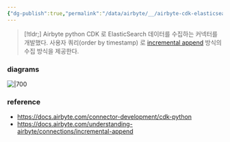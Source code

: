 ```yaml
---
{"dg-publish":true,"permalink":"/data/airbyte/__/airbyte-cdk-elasticsearch-rest/","tags":["airbyte","cdk","elasticsearch"],"dgHomeLink":"ture","dgShowBacklinks":true,"dgShowLocalGraph":true,"dgEnableSearch":true,"dgLinkPreview":"ture","dgShowTags":true,"noteIcon":"","created":"2024-06-30T00:39:32.000+09:00"}
---
```




> [!tldr;]
> Airbyte python CDK 로 ElasticSearch 데이터를 수집하는 커넥터를 개발했다. 사용자 쿼리(order by timestamp) 로 [incremental append](https://docs.airbyte.com/understanding-airbyte/connections/incremental-append/) 방식의 수집 방식을 제공한다.


### diagrams


![|700](https://i.imgur.com/MX5IJP5.png)

### reference


- https://docs.airbyte.com/connector-development/cdk-python
- https://docs.airbyte.com/understanding-airbyte/connections/incremental-append
